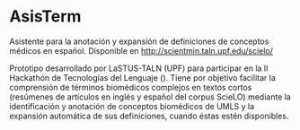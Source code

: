 # AsisTerm
Asistente para la anotación y expansión de definiciones de conceptos médicos en español.
Disponible en http://scientmin.taln.upf.edu/scielo/

Prototipo desarrollado por LaSTUS-TALN (UPF) para participar en la II Hackathón de Tecnologías del Lenguaje ().
Tiene por objetivo facilitar la comprensión de términos biomédicos complejos en textos cortos (resúmenes de artículos en inglés y español del corpus ScieLO) mediante la identificación y anotación de conceptos biomédicos de UMLS y la expansión automática de sus definiciones, cuando éstas estén disponibles.
